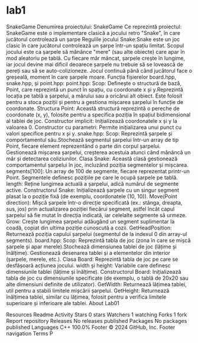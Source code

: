 # lab1
SnakeGame
Denumirea proiectului:
SnakeGame
Ce reprezintă proiectul:
SnakeGame este o implementare clasică a jocului retro "Snake", în care jucătorul controlează un șarpe
Regulile jocului Snake:Snake este un joc clasic în care jucătorul controlează un șarpe într-un spațiu limitat. Scopul jocului este ca șarpele să mănânce "mere" (sau alte obiecte) care apar în mod aleatoriu pe tablă. Cu fiecare măr mâncat, șarpele crește în lungime, iar jocul devine mai dificil deoarece șarpele nu trebuie să se lovească de pereți sau să se auto-colizioneze. Jocul continuă până când jucătorul face o greșeală, moment în care șarpele moare.
Funcția fișierelor board.hpp, snake.hpp, și point.hpp:
point.hpp:
Scop: Definește o structură de bază, Point, care reprezintă un punct în spațiu, cu coordonate x și y.Reprezintă locația pe tablă a șarpelui, a mărului sau a oricărui alt obiect. Este folosit pentru a stoca poziții și pentru a gestiona mișcarea șarpelui în funcție de coordonate.
Structura Point: Această structură reprezintă o pereche de coordonate (x, y), folosite pentru a specifica poziția în spațiul bidimensional al tablei de joc.
Constructor implicit: Inițializează coordonatele x și y la valoarea 0.
Constructor cu parametri: Permite inițializarea unui punct cu valori specifice pentru x și y.
snake.hpp:
Scop: Reprezintă șarpele și comportamentul său.Stochează segmentul șarpelui într-un array de tip Point, fiecare element reprezentând o parte din corpul șarpelui. Gestionează mișcarea șarpelui, creșterea acestuia atunci când mănâncă un măr și detectarea coliziunilor.
Clasa Snake: Această clasă gestionează comportamentul șarpelui în joc, incluzând poziția segmentelor și mișcarea.
segments[100]: Un array de 100 de segmente, fiecare reprezentat printr-un Point. Segmentele definesc pozițiile pe care le ocupă șarpele pe tablă.
length: Reține lungimea actuală a șarpelui, adică numărul de segmente active.
Constructorul Snake: Inițializează șarpele cu un singur segment plasat la o poziție fixă (de exemplu, coordonatele (10, 10)).
Move(Point direction): Mișcă șarpele într-o direcție specificată (ex.: stânga, dreapta, sus, jos) prin actualizarea poziției fiecărui segment, astfel încât capul șarpelui să fie mutat în direcția indicată, iar celelalte segmente să urmeze.
Grow: Crește lungimea șarpelui adăugând un segment suplimentar la coadă, copiat din ultima poziție cunoscută a cozii.
GetHeadPosition: Returnează poziția capului șarpelui (segmentul de la indexul 0 din array-ul segments).
board.hpp:
Scop: Reprezintă tabla de joc (zona în care se mișcă șarpele și apar merele).Stochează dimensiunea tablei de joc (lățime și înălțime). Gestionează desenarea tablei și a elementelor din interior (șarpele, merele, etc.).
Clasa Board: Reprezintă tabla de joc pe care se desfășoară acțiunea jocului.
width și height: Variabile care definesc dimensiunile tablei (lățime și înălțime).
Constructorul Board: Inițializează tabla de joc cu dimensiunile specificate (de exemplu, o tablă de 20x20 sau alte dimensiuni definite de utilizator).
GetWidth: Returnează lățimea tablei, util pentru a stabili limitele mișcării șarpelui.
GetHeight: Returnează înălțimea tablei, similar cu lățimea, folosit pentru a verifica limitele superioare și inferioare ale tablei.
About
Lab01

Resources
 Readme
 Activity
Stars
 0 stars
Watchers
 1 watching
Forks
 1 fork
Report repository
Releases
No releases published
Packages
No packages published
Languages
C++
100.0%
Footer
© 2024 GitHub, Inc.
Footer navigation
Terms
P


